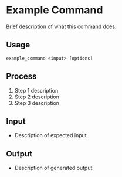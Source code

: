 # Example Command

Brief description of what this command does.

## Usage
```
example_command <input> [options]
```

## Process
1. Step 1 description
2. Step 2 description
3. Step 3 description

## Input
- Description of expected input

## Output
- Description of generated output
